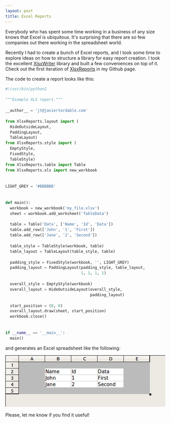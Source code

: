 ```yaml
---
layout: post
title: Excel Reports
---
```


Everybody who has spent some time working in a business of any size knows that
Excel is ubiquitous. It's surprising that there are so few companies out there
working in the spreadsheet world.


Recently I had to create a bunch of Excel reports, and I took some time to
explore ideas on how to structure a library for easy report creation.
I took the excellent
    <a href="https://xlsxwriter.readthedocs.org/">XlsxWriter</a>
library and built a few conveniences on top of it. Check out the first
iteration of <a href="https://github.com/tordable/XlsxReports">XlsxReports</a>
in my Github page.

The code to create a report looks like this:

``` python
#!/usr/bin/python2

"""Example XLS report."""

__author__ = 'jt@javiertordable.com'

from XlsxReports.layout import (
  HideOutsideLayout,
  PaddingLayout,
  TableLayout)
from XlsxReports.style import (
  EmptyStyle,
  FixedStyle,
  TableStyle)
from XlsxReports.table import Table
from XlsxReports.xls import new_workbook


LIGHT_GREY = '#BBBBBB'


def main():
  workbook = new_workbook('my_file.xlsx')
  sheet = workbook.add_worksheet('TableData')

  table = Table('Data', ['Name', 'Id', 'Data'])
  table.add_row(['John', '1', 'First'])
  table.add_row(['Jane', '2', 'Second'])

  table_style = TableStyle(workbook, table)
  table_layout = TableLayout(table_style, table)

  padding_style = FixedStyle(workbook, '', LIGHT_GREY)
  padding_layout = PaddingLayout(padding_style, table_layout,
                                 1, 1, 1, 1)

  overall_style = EmptyStyle(workbook)
  overall_layout = HideOutsideLayout(overall_style,
                                     padding_layout)

  start_position = (0, 0)
  overall_layout.draw(sheet, start_position)
  workbook.close()


if __name__ == '__main__':
  main()
```

and generates an Excel spreadsheet like the following:

<a href="https://github.com/tordable/XlsxReports">
<img src="/images/spreadsheet.png"
  alt="A spreadsheet generated with Python"/>
</a>

Please, let me know if you find it useful!
